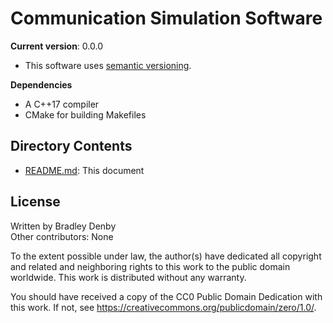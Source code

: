 # Communication Simulation Software

**Current version**: 0.0.0

* This software uses [semantic versioning](http://semver.org).

**Dependencies**

* A C++17 compiler
* CMake for building Makefiles

## Directory Contents

* [README.md](README.md): This document

## License

Written by Bradley Denby  
Other contributors: None

To the extent possible under law, the author(s) have dedicated all copyright and
related and neighboring rights to this work to the public domain worldwide. This
work is distributed without any warranty.

You should have received a copy of the CC0 Public Domain Dedication with this
work. If not, see <https://creativecommons.org/publicdomain/zero/1.0/>.
